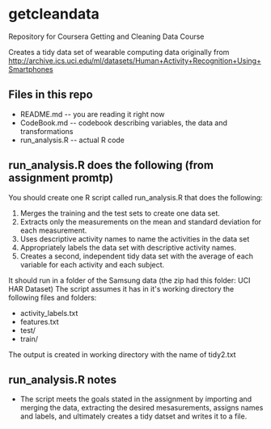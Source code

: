 # getcleandata
Repository for Coursera Getting and Cleaning Data Course

Creates a tidy data set of wearable computing data originally from http://archive.ics.uci.edu/ml/datasets/Human+Activity+Recognition+Using+Smartphones
	
## Files in this repo
* README.md -- you are reading it right now
* CodeBook.md -- codebook describing variables, the data and transformations
* run_analysis.R -- actual R code
	
## run_analysis.R does the following (from assignment promtp)
You should create one R script called run_analysis.R that does the following:
1. Merges the training and the test sets to create one data set.
2. Extracts only the measurements on the mean and standard deviation for each measurement. 
3. Uses descriptive activity names to name the activities in the data set
4. Appropriately labels the data set with descriptive activity names. 
5. Creates a second, independent tidy data set with the average of each variable for each activity and each subject. 
	
It should run in a folder of the Samsung data (the zip had this folder: UCI HAR Dataset)
The script assumes it has in it's working directory the following files and folders:
* activity_labels.txt
* features.txt
* test/
* train/

The output is created in working directory with the name of tidy2.txt
	
## run_analysis.R notes
* The script meets the goals stated in the assignment by importing and merging the data, extracting the desired mesasurements, assigns names and labels, and ultimately creates a tidy datset and writes it to a file.
